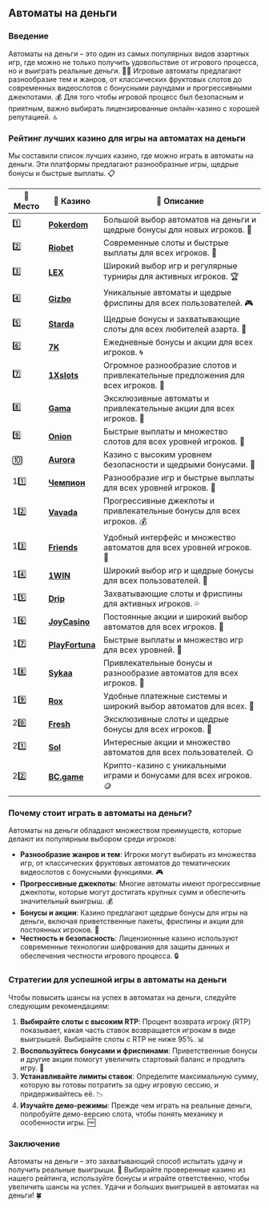 ## Автоматы на деньги

### Введение
Автоматы на деньги – это один из самых популярных видов азартных игр, где можно не только получить удовольствие от игрового процесса, но и выиграть реальные деньги. 🎰💸 Игровые автоматы предлагают разнообразие тем и жанров, от классических фруктовых слотов до современных видеослотов с бонусными раундами и прогрессивными джекпотами. 💰 Для того чтобы игровой процесс был безопасным и приятным, важно выбирать лицензированные онлайн-казино с хорошей репутацией. 🔝

### Рейтинг лучших казино для игры на автоматах на деньги
Мы составили список лучших казино, где можно играть в автоматы на деньги. Эти платформы предлагают разнообразные игры, щедрые бонусы и быстрые выплаты. 📋

| 🥇 **Место** | 🎰 **Казино** | 💬 **Описание** |
|-------------|-------------|----------------|
| 1️⃣ | [**Pokerdom**](https://brandplay.link/4k77v2yx) | Большой выбор автоматов на деньги и щедрые бонусы для новых игроков. 🎁 |
| 2️⃣ | [**Riobet**](https://brandplay.link/7xBLTPyj) | Современные слоты и быстрые выплаты для всех игроков. 🤑 |
| 3️⃣ | [**LEX**](https://brandplay.link/zW4hdDFV) | Широкий выбор игр и регулярные турниры для активных игроков. 🏆 |
| 4️⃣ | [**Gizbo**](https://brandplay.link/bprXw4YV) | Уникальные автоматы и щедрые фриспины для всех пользователей. 🎮 |
| 5️⃣ | [**Starda**](https://brandplay.link/fB7xwRFL) | Щедрые бонусы и захватывающие слоты для всех любителей азарта. 🌟 |
| 6️⃣ | [**7K**](https://brandplay.link/BvQyFShp) | Ежедневные бонусы и акции для всех игроков. 🌀 |
| 7️⃣ | [**1Xslots**](https://brandplay.link/hSB1khtr) | Огромное разнообразие слотов и привлекательные предложения для всех игроков. 🎰 |
| 8️⃣ | [**Gama**](https://brandplay.link/j6NMKsDz) | Эксклюзивные автоматы и привлекательные акции для всех игроков. 🧩 |
| 9️⃣ | [**Onion**](https://brandplay.link/zBGRVpQ9) | Быстрые выплаты и множество слотов для всех уровней игроков. 💎 |
| 🔟 | [**Aurora**](https://10trafic-stat2.com/click/668546556bcc6313411604bd/6766/13032/subaccount) | Казино с высоким уровнем безопасности и щедрыми бонусами. 🚀 |
| 11️⃣ | [**Чемпион**](https://temon-gter.cfd/go/lRq?p80412p304504pcc44t17455) | Разнообразие игр и быстрые выплаты для всех уровней игроков. 🥇 |
| 12️⃣ | [**Vavada**](https://vavadapartner.pro/?promo=ea5c9275-6854-4505-94fc-95ab18221945-linkb2) | Прогрессивные джекпоты и привлекательные бонусы для всех игроков. 💰 |
| 13️⃣ | [**Friends**](https://gofriends.run/linkb2) | Удобный интерфейс и множество автоматов для всех уровней игроков. 👯 |
| 14️⃣ | [**1WIN**](https://brandplay.link/smXVpBbG) | Широкий выбор игр и щедрые бонусы для всех пользователей. 🎲 |
| 15️⃣ | [**Drip**](https://drp-ircp01.com/c07e6a3db) | Захватывающие слоты и фриспины для активных игроков. 💦 |
| 16️⃣ | [**JoyCasino**](https://rpc30.call2me.pro/?/ru/registration?apkpop=0&partner=p24970p3291217pc98f) | Постоянные акции и широкий выбор автоматов для всех игроков. 🎉 |
| 17️⃣ | [**PlayFortuna**](https://fortunapromo.net/alt/playfortuna/registration?0dc4a9362a71feb7e3f165fb8e766f70) | Быстрые выплаты и множество игр для всех уровней. 💎 |
| 18️⃣ | [**Sykaa**](https://s-two-way.com/?source=linkb2&pid=30697) | Привлекательные бонусы и разнообразие автоматов для всех игроков. 🌈 |
| 19️⃣ | [**Rox**](https://rox-pvwfpjgcxe.com/cb1ee18a5) | Удобные платежные системы и широкий выбор автоматов для всех. 💸 |
| 20️⃣ | [**Fresh**](https://fresh-eumwkxwao.com/c3f7b485d) | Эксклюзивные слоты и щедрые бонусы для всех игроков. 🥑 |
| 21️⃣ | [**Sol**](https://sol-mmtdzfbaco.com/cb2415bca) | Интересные акции и множество автоматов для всех пользователей. 🌞 |
| 22️⃣ | [**BC.game**](https://partnerbcgame.com/dcc53d441) | Крипто-казино с уникальными играми и бонусами для всех игроков. 🪙 |

### Почему стоит играть в автоматы на деньги?
Автоматы на деньги обладают множеством преимуществ, которые делают их популярным выбором среди игроков:

- **Разнообразие жанров и тем**: Игроки могут выбирать из множества игр, от классических фруктовых автоматов до тематических видеослотов с бонусными функциями. 🎮
- **Прогрессивные джекпоты**: Многие автоматы имеют прогрессивные джекпоты, которые могут достигать крупных сумм и обеспечить значительный выигрыш. 💰
- **Бонусы и акции**: Казино предлагают щедрые бонусы для игры на деньги, включая приветственные пакеты, фриспины и акции для постоянных игроков. 🎁
- **Честность и безопасность**: Лицензионные казино используют современные технологии шифрования для защиты данных и обеспечения честности игрового процесса. 🔒

### Стратегии для успешной игры в автоматы на деньги
Чтобы повысить шансы на успех в автоматах на деньги, следуйте следующим рекомендациям:

1. **Выбирайте слоты с высоким RTP**: Процент возврата игроку (RTP) показывает, какая часть ставок возвращается игрокам в виде выигрышей. Выбирайте слоты с RTP не ниже 95%. 📊
2. **Воспользуйтесь бонусами и фриспинами**: Приветственные бонусы и другие акции помогут увеличить стартовый баланс и продлить игру. 🎁
3. **Устанавливайте лимиты ставок**: Определите максимальную сумму, которую вы готовы потратить за одну игровую сессию, и придерживайтесь её. 📉
4. **Изучайте демо-режимы**: Прежде чем играть на реальные деньги, попробуйте демо-версию слота, чтобы понять механику и особенности игры. 🆓

### Заключение
Автоматы на деньги – это захватывающий способ испытать удачу и получить реальные выигрыши. 💸 Выбирайте проверенные казино из нашего рейтинга, используйте бонусы и играйте ответственно, чтобы увеличить шансы на успех. Удачи и больших выигрышей в автоматах на деньги! 🍀

